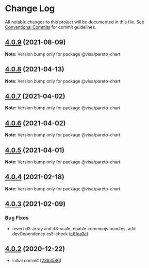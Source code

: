 # Change Log

All notable changes to this project will be documented in this file.
See [Conventional Commits](https://conventionalcommits.org) for commit guidelines.

## [4.0.9](https://github.com/visa/visa-chart-components/compare/@visa/pareto-chart@4.0.8...@visa/pareto-chart@4.0.9) (2021-08-09)

**Note:** Version bump only for package @visa/pareto-chart





## [4.0.8](https://github.com/visa/visa-chart-components/compare/@visa/pareto-chart@4.0.7...@visa/pareto-chart@4.0.8) (2021-04-13)

**Note:** Version bump only for package @visa/pareto-chart





## [4.0.7](https://github.com/visa/visa-chart-components/compare/@visa/pareto-chart@4.0.6...@visa/pareto-chart@4.0.7) (2021-04-02)

**Note:** Version bump only for package @visa/pareto-chart





## [4.0.6](https://github.com/visa/visa-chart-components/compare/@visa/pareto-chart@4.0.5...@visa/pareto-chart@4.0.6) (2021-04-02)

**Note:** Version bump only for package @visa/pareto-chart





## [4.0.5](https://github.com/visa/visa-chart-components/compare/@visa/pareto-chart@4.0.3...@visa/pareto-chart@4.0.5) (2021-04-01)

**Note:** Version bump only for package @visa/pareto-chart





## [4.0.4](https://github.com/visa/visa-chart-components/compare/@visa/pareto-chart@4.0.3...@visa/pareto-chart@4.0.4) (2021-02-18)

**Note:** Version bump only for package @visa/pareto-chart

## [4.0.3](https://github.com/visa/visa-chart-components/compare/@visa/pareto-chart@4.0.2...@visa/pareto-chart@4.0.3) (2021-02-09)

### Bug Fixes

- revert d3-array and d3-scale, enable commonjs bundles, add devDependency es5-check ([c6fea3c](https://github.com/visa/visa-chart-components/commit/c6fea3c601dfc4650b52996721ead03a1b363e2b))

## [4.0.2](https://github.com/visa/visa-chart-components/tree/%40visa/pareto-chart%404.0.2) (2020-12-22)

- initial commit ([2383586](https://github.com/visa/visa-chart-components/commit/238358698bb59b8f20f424eeedc7235f51e02037))

